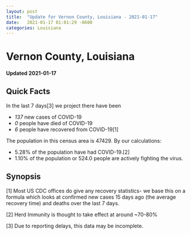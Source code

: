 ```yaml
---
layout: post
title:  "Update for Vernon County, Louisiana - 2021-01-17"
date:   2021-01-17 01:01:29 -0600
categories: Louisiana
---
```


# Vernon County, Louisiana
#### Updated 2021-01-17

## Quick Facts

In the last 7 days[3] we project there have been
- *137* new cases of COVID-19
- *0* people have died of COVID-19
- *6* people have recovered from COVID-19[1]

The population in this census area is 47429. By our calculations:
- 5.28% of the population have had COVID-19.[2]
- 1.10% of the population or 524.0 people are actively fighting the virus.

## Synopsis




[1] Most US CDC offices do give any recovery statistics- we base this on a formula which looks at confirmed new cases
15 days ago (the average recovery time) and deaths over the last 7 days.

[2] Herd Immunity is thought to take effect at around ~70-80%

[3] Due to reporting delays, this data may be incomplete.
 
    